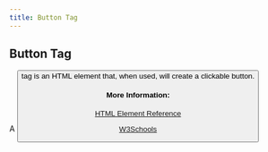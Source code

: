 ```yaml
---
title: Button Tag
---
```

## Button Tag

A <button> tag is an HTML element that, when used, will create a clickable button.  

#### More Information:
<a href='https://developer.mozilla.org/en-US/docs/Web/HTML/Element/button'>HTML Element Reference</a>

<a href="https://www.w3schools.com/TAGs/tag_button.asp">W3Schools</a>


